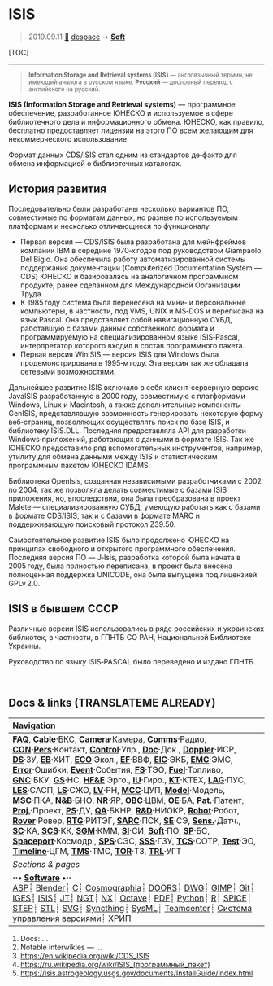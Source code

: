 # ISIS
> 2019.09.11 [🚀](../index/index.md) [despace](index.md) → **[Soft](soft.md)**

[TOC]

---

> <small>**Information Storage and Retrieval systems (ISIS)** — англоязычный термин, не имеющий аналога в русском языке. **Русский** — дословный перевод с английского на русский.</small>

**ISIS (Information Storage and Retrieval systems)** — программное обеспечение, разработанное ЮНЕСКО и используемое в сфере библиотечного дела и информационного обмена. ЮНЕСКО, как правило, бесплатно предоставляет лицензии на этого ПО всем желающим для некоммерческого использование.

Формат данных CDS/ISIS стал одним из стандартов де‑факто для обмена информацией о библиотечных каталогах.



## История развития

Последовательно были разработаны несколько вариантов ПО, совместимые по форматам данных, но разные по используемым платформам и несколько отличающиеся по функционалу.

   - Первая версия — CDS/ISIS была разработана для мейнфреймов компании IBM в середине 1970‑х годов под руководством Giampaolo Del Bigio. Она обеспечила работу автоматизированной системы поддержания документации (Computerized Documentation System — CDS) ЮНЕСКО и базировалась на аналогичном программном продукте, ранее сделанном для Международной Организации Труда.
   - К 1985 году система была перенесена на мини‑ и персональные компьютеры, в частности, под VMS, UNIX и MS‑DOS и переписана на язык Pascal. Она представляет собой навигационную СУБД, работавшую с базами данных собственного формата и программируемую на специализированном языке ISIS‑Pascal, интерпретатор которого входил в состав программного пакета.
   - Первая версия WinISIS — версия ISIS для Windows была продемонстрирована в 1995‑м году. Эта версия так же обладала сетевыми возможностями.

Дальнейшее развитие ISIS включало в себя клиент‑серверную версию JavaISIS разработанную в 2000 году, совместимую с платформами Windows, Linux и Macintosh, а также дополнительные компоненты GenISIS, представлявшую возможность генерировать некоторую форму веб‑страниц, позволяющих осуществлять поиск по базе ISIS, и библиотеку ISIS.DLL. Последняя предоставляла API для разработки Windows‑приложений, работающих с данными в формате ISIS. Так же ЮНЕСКО предоставило ряд вспомогательных инструментов, например, утилиту для обмена данными между ISIS и статистическим программным пакетом ЮНЕСКО IDAMS.

Библиотека OpenIsis, созданная независимыми разработчиками с 2002 по 2004, так же позволяла делать совместимые с базами ISIS приложения, но, впоследствии, она была преобразована в проект Malete — специализированную СУБД, умеющую работать как с базами в формате CDS/ISIS, так и с базами в формате MARC и поддерживающую поисковый протокол Z39.50.

Самостоятельное развитие ISIS было продолжено ЮНЕСКО на принципах свободного и открытого программного обеспечения. Последняя версия ПО — J‑Isis, разработка которой была начата в 2005 году, была полностью переписана, в проект была внесена полноценная поддержка UNICODE, она была выпущена под лицензией GPLv 2.0.



## ISIS в бывшем СССР

Различные версии ISIS использовались в ряде российских и украинских библиотек, в частности, в ГПНТБ СО РАН, Национальной Библиотеке Украины.

Руководство по языку ISIS‑PASCAL было переведено и издано ГПНТБ.



<p style="page-break-after:always"> </p>

## Docs & links (TRANSLATEME ALREADY)
|Navigation|
|:--|
|**[FAQ](faq.md)**, **[Cable](cable.md)**·БКС, **[Camera](cam.md)**·Камера, **[Comms](comms.md)**·Радио, **[CON](contact.md)·[Pers](person.md)**·Контакт, **[Control](control.md)**·Упр., **[Doc](doc.md)**·Док., **[Doppler](doppler.md)**·ИСР, **[DS](ds.md)**·ЗУ, **[EB](eb.md)**·ХИТ, **[ECO](ecology.md)**·Экол., **[EF](ef.md)**·ВВФ, **[ElC](elc.md)**·ЭКБ, **[EMC](emc.md)**·ЭМС, **[Error](error.md)**·Ошибки, **[Event](event.md)**·События, **[FS](fs.md)**·ТЭО, **[Fuel](fuel.md)**·Топливо, **[GNC](gnc.md)**·БКУ, **[GS](scs.md)**·НС, **[HF&E](hfe.md)**·Эрго., **[IU](iu.md)**·Гиро., **[KT](kt.md)**·КТЕХ, **[LAG](lag.md)**·ПУC, **[LES](les.md)**·САСП, **[LS](ls.md)**·СЖО, **[LV](lv.md)**·РН, **[MCC](mcc.md)**·ЦУП, **[Model](model.md)**·Модель, **[MSC](sc.md)**·ПКА, **[N&B](nnb.md)**·БНО, **[NR](nr.md)**·ЯР, **[OBC](obc.md)**·ЦВМ, **[OE](oe.md)**·БА, **[Pat.](патент.md)**·Патент, **[Proj.](project.md)**·Проект, **[PS](ps.md)**·ДУ, **[QA](qa.md)**·БКНР, **[R&D](rnd.md)**·НИОКР, **[Robot](robotics.md)**·Робот, **[Rover](rover.md)**·Ровер, **[RTG](rtg.md)**·РИТЭГ, **[SARC](sarc.md)**·ПСК, **[SE](se.md)**·СЭ, **[Sens.](sensor.md)**·Датч., **[SC](sc.md)**·КА, **[SCS](scs.md)**·КК, **[SGM](sgm.md)**·КММ, **[SI](si.md)**·СИ, **[Soft](soft.md)**·ПО, **[SP](sp.md)**·БС, **[Spaceport](spaceport.md)**·Космодр., **[SPS](sps.md)**·СЭС, **[SSS](sss.md)**·ГЗУ, **[TCS](tcs.md)**·СОТР, **[Test](test.md)**·ЭО, **[Timeline](timeline.md)**·ЦГМ, **[TMS](tms.md)**·ТМС, **[TOR](tor.md)**·ТЗ, **[TRL](trl.md)**·УГТ|
|*Sections & pages*|
|**··• [Software](soft.md) •··**<br> [ASP](asp.md)┊ [Blender](blender.md)┊ [C](c.md)┊ [Cosmographia](cosmographia.md)┊ [DOORS](doors.md)┊ [DWG](cad_f.md)┊ [GIMP](gimp.md)┊ [Git](git.md)┊ [IGES](cad_f.md)┊ [ISIS](isis.md)┊ [JT](cad_f.md)┊ [NGT](neogeography_toolkit.md)┊ [NX](nx.md)┊ [Octave](gnu_octave.md)┊ [PDF](pdf.md)┊ [Python](python.md)┊ [R](r.md)┊ [SPICE](spice.md)┊ [STEP](cad_f.md)┊ [STL](systems_tool_kit.md)┊ [SVG](cad_f.md)┊ [Syncthing](syncthing.md)┊ [SysML](sysml.md)┊ [Teamcenter](teamcenter.md)┊ [Система управления версиями](vcs.md)┊ [ХРИП](adra.md)|

   1. Docs: …
   1. Notable interwikies — …
   1. <https://en.wikipedia.org/wiki/CDS_ISIS>
   1. <https://ru.wikipedia.org/wiki/ISIS_(программный_пакет)>
   1. <https://isis.astrogeology.usgs.gov/documents/InstallGuide/index.html>


